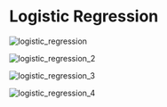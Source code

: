 # Logistic Regression

![logistic_regression](/Users/liyixuan1121/Documents/github/Real-Life-Data-Science-Exercises/Modelling/Logistic_Regression/logistic_regression.png)

 ![logistic_regression_2](/Users/liyixuan1121/Documents/github/Real-Life-Data-Science-Exercises/Modelling/Logistic_Regression/logistic_regression_2.png)

![logistic_regression_3](/Users/liyixuan1121/Documents/github/Real-Life-Data-Science-Exercises/Modelling/Logistic_Regression/logistic_regression_3.png)

![logistic_regression_4](/Users/liyixuan1121/Documents/github/Real-Life-Data-Science-Exercises/Modelling/Logistic_Regression/logistic_regression_4.png)

